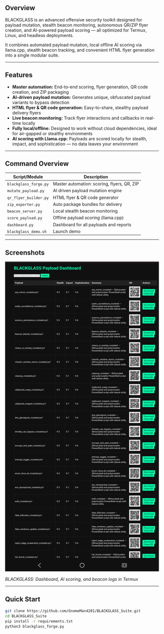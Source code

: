 
## Overview

BLACKGLASS is an advanced offensive security toolkit designed for payload mutation, stealth beacon monitoring, autonomous QR/ZIP flyer creation, and AI-powered payload scoring — all optimized for Termux, Linux, and headless deployments.

It combines automated payload mutation, local offline AI scoring via llama.cpp, stealth beacon tracking, and convenient HTML flyer generation into a single modular suite.

---

## Features

- **Master automation:** End-to-end scoring, flyer generation, QR code creation, and ZIP packaging
- **AI-driven payload mutation:** Generates unique, obfuscated payload variants to bypass detection
- **HTML flyer & QR code generation:** Easy-to-share, stealthy payload delivery flyers
- **Live beacon monitoring:** Track flyer interactions and callbacks in real-time locally
- **Fully local/offline:** Designed to work without cloud dependencies, ideal for air-gapped or stealthy environments
- **AI scoring with Llama.cpp:** Payloads are scored locally for stealth, impact, and sophistication — no data leaves your environment

---

## Command Overview

| Script/Module          | Description                                      |
|-----------------------|------------------------------------------------|
| `blackglass_forge.py`  | Master automation: scoring, flyers, QR, ZIP    |
| `mutate_payload.py`    | AI driven payload mutation engine                |
| `qr_flyer_builder.py`  | HTML flyer & QR code generator                    |
| `zip_exporter.py`      | Auto package bundles for delivery                 |
| `beacon_server.py`     | Local stealth beacon monitoring                   |
| `score_payload.py`     | Offline payload scoring (llama.cpp)               |
| `dashboard.py`         | Dashboard for all payloads and reports            |
| `blackglass_demo.sh`   | Launch demo                                        |

---

## Screenshots

<p align="center">
  <img src="assets/blackglass_demo.png" alt="BLACKGLASS Demo" width="700">
</p>

*BLACKGLASS: Dashboard, AI scoring, and beacon logs in Termux*

---

## Quick Start

```bash
git clone https://github.com/GnomeMan4201/BLACKGLASS_Suite.git
cd BLACKGLASS_Suite
pip install -r requirements.txt
python3 blackglass_forge.py
